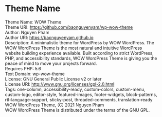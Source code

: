 # Theme Name
Theme Name: WOW Theme<br>
Theme URI: https://github.com/baonguyenyam/wp-wow-theme<br>
Author: Nguyen Pham<br>
Author URI: https://baonguyenyam.github.io<br>
Description: A minimalistic theme for WordPress by WOW WordPress. The WOW WordPress Theme is the most natural and intuitive WordPress website building experience available. Built according to strict WordPress, PHP, and accessibility standards, WOW WordPress Theme is giving you the peace of mind to move your projects forward.<br>
Requires PHP: 5.6<br>
Text Domain: wp-wow-theme<br>
License: GNU General Public License v2 or later<br>
License URI: http://www.gnu.org/licenses/gpl-2.0.html<br>
Tags: one-column, accessibility-ready, custom-colors, custom-menu, custom-logo, editor-style, featured-images, footer-widgets, block-patterns, rtl-language-support, sticky-post, threaded-comments, translation-ready<br>
WOW WordPress Theme, (C) 2021 Nguyen Pham<br>
WOW WordPress Theme is distributed under the terms of the GNU GPL.
